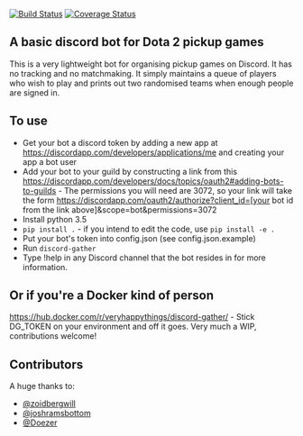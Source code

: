 [![Build Status](https://travis-ci.org/veryhappythings/discord-gather.svg?branch=master)](https://travis-ci.org/veryhappythings/discord-gather) [![Coverage Status](https://coveralls.io/repos/github/veryhappythings/discord-gather/badge.svg?branch=master)](https://coveralls.io/github/veryhappythings/discord-gather?branch=master)


## A basic discord bot for Dota 2 pickup games

This is a very lightweight bot for organising pickup games on Discord. It has no tracking and no matchmaking. It simply maintains a queue of players who wish to play and prints out two randomised teams when enough people are signed in.

## To use

* Get your bot a discord token by adding a new app at https://discordapp.com/developers/applications/me and creating your app a bot user
* Add your bot to your guild by constructing a link from this https://discordapp.com/developers/docs/topics/oauth2#adding-bots-to-guilds - The permissions you will need are 3072, so your link will take the form https://discordapp.com/oauth2/authorize?client_id=[your bot id from the link above]&scope=bot&permissions=3072
* Install python 3.5
* `pip install .` - if you intend to edit the code, use `pip install -e .`
* Put your bot's token into config.json (see config.json.example)
* Run `discord-gather`
* Type !help in any Discord channel that the bot resides in for more information.

## Or if you're a Docker kind of person

https://hub.docker.com/r/veryhappythings/discord-gather/ - Stick DG_TOKEN on your environment and off it goes. Very much a WIP, contributions welcome!

## Contributors

A huge thanks to:

* [@zoidbergwill](https://github.com/zoidbergwill)
* [@joshramsbottom](https://github.com/joshramsbottom)
* [@Doezer](https://github.com/Doezer)
